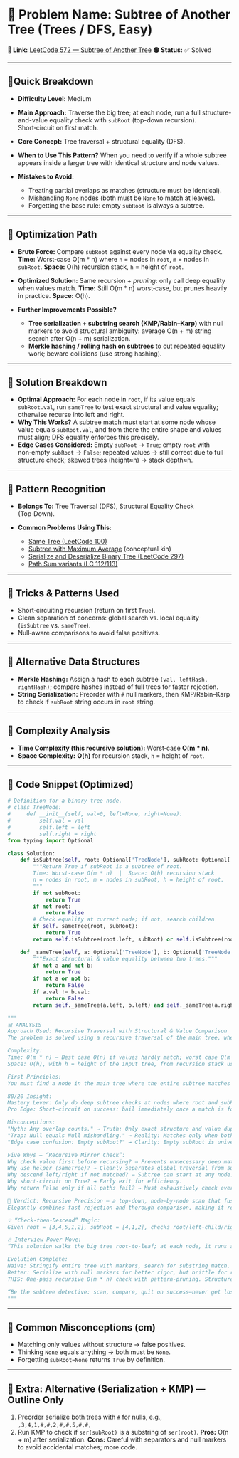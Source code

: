 # 🔹 Problem Name: Subtree of Another Tree (Trees / DFS, Easy)

**🔗 Link:** [LeetCode 572 — Subtree of Another Tree](https://leetcode.com/problems/subtree-of-another-tree/)
**🟢 Status:** ✅ Solved

---

## 🔹Quick Breakdown

* **Difficulty Level:** Medium
* **Main Approach:** Traverse the big tree; at each node, run a full structure-and-value equality check with `subRoot` (top-down recursion). Short‑circuit on first match.
* **Core Concept:** Tree traversal + structural equality (DFS).
* **When to Use This Pattern?** When you need to verify if a whole subtree appears inside a larger tree with identical structure and node values.
* **Mistakes to Avoid:**

  * Treating partial overlaps as matches (structure must be identical).
  * Mishandling `None` nodes (both must be `None` to match at leaves).
  * Forgetting the base rule: empty `subRoot` is always a subtree.

---

## 🔹 Optimization Path

* **Brute Force:** Compare `subRoot` against every node via equality check.
  **Time:** Worst‑case O(m * n) where `n` = nodes in `root`, `m` = nodes in `subRoot`.
  **Space:** O(h) recursion stack, `h` = height of `root`.
* **Optimized Solution:** Same recursion + *pruning*: only call deep equality when values match.
  **Time:** Still O(m * n) worst‑case, but prunes heavily in practice.
  **Space:** O(h).
* **Further Improvements Possible?**

  * **Tree serialization + substring search (KMP/Rabin–Karp)** with null markers to avoid structural ambiguity: average O(n + m) string search after O(n + m) serialization.
  * **Merkle hashing / rolling hash on subtrees** to cut repeated equality work; beware collisions (use strong hashing).

---

## 🔹 Solution Breakdown

* **Optimal Approach:** For each node in `root`, if its value equals `subRoot.val`, run `sameTree` to test exact structural and value equality; otherwise recurse into left and right.
* **Why This Works?** A subtree match must start at some node whose value equals `subRoot.val`, and from there the entire shape and values must align; DFS equality enforces this precisely.
* **Edge Cases Considered:** Empty `subRoot` → `True`; empty `root` with non‑empty `subRoot` → `False`; repeated values → still correct due to full structure check; skewed trees (height≈n) → stack depth≈n.

---

## 🔹 Pattern Recognition

* **Belongs To:** Tree Traversal (DFS), Structural Equality Check (Top‑Down).
* **Common Problems Using This:**

  * [Same Tree (LeetCode 100)](https://leetcode.com/problems/same-tree/)
  * [Subtree with Maximum Average](https://www.lintcode.com/problem/597/) (conceptual kin)
  * [Serialize and Deserialize Binary Tree (LeetCode 297)](https://leetcode.com/problems/serialize-and-deserialize-binary-tree/)
  * [Path Sum variants (LC 112/113)](https://leetcode.com/problems/path-sum/)

---

## 🔹 Tricks & Patterns Used

* Short‑circuiting recursion (return on first `True`).
* Clean separation of concerns: global search vs. local equality (`isSubtree` vs. `sameTree`).
* Null‑aware comparisons to avoid false positives.

---

## 🔹 Alternative Data Structures

* **Merkle Hashing:** Assign a hash to each subtree `(val, leftHash, rightHash)`; compare hashes instead of full trees for faster rejection.
* **String Serialization:** Preorder with `#` null markers, then KMP/Rabin–Karp to check if `subRoot` string occurs in `root` string.

---

## 🔹 Complexity Analysis

* **Time Complexity (this recursive solution):** Worst‑case **O(m * n)**.
* **Space Complexity:** **O(h)** for recursion stack, `h` = height of `root`.

---

## 🔹 Code Snippet (Optimized)

```python
# Definition for a binary tree node.
# class TreeNode:
#     def __init__(self, val=0, left=None, right=None):
#         self.val = val
#         self.left = left
#         self.right = right
from typing import Optional

class Solution:
    def isSubtree(self, root: Optional['TreeNode'], subRoot: Optional['TreeNode']) -> bool:
        """Return True if subRoot is a subtree of root.
        Time: Worst-case O(m * n)  |  Space: O(h) recursion stack
        n = nodes in root, m = nodes in subRoot, h = height of root.
        """
        if not subRoot:
            return True
        if not root:
            return False
        # Check equality at current node; if not, search children
        if self._sameTree(root, subRoot):
            return True
        return self.isSubtree(root.left, subRoot) or self.isSubtree(root.right, subRoot)

    def _sameTree(self, a: Optional['TreeNode'], b: Optional['TreeNode']) -> bool:
        """Exact structural & value equality between two trees."""
        if not a and not b:
            return True
        if not a or not b:
            return False
        if a.val != b.val:
            return False
        return self._sameTree(a.left, b.left) and self._sameTree(a.right, b.right)

"""
📊 ANALYSIS
Approach Used: Recursive Traversal with Structural & Value Comparison
The problem is solved using a recursive traversal of the main tree, where at each node, a helper compares the entire subtree (structure and values) with the candidate subtree using a "sameTree" check. If a match isn’t found at the current node, the algorithm recurses left and right.

Complexity:
Time: O(m * n) — Best case O(n) if values hardly match; worst case O(m * n) if subRoot matches with many root nodes and must be checked repeatedly.
Space: O(h), with h = height of the input tree, from recursion stack usage.

First Principles:
You must find a node in the main tree where the entire subtree matches subRoot exactly, both in structure and value—no partial matches allowed.

80/20 Insight:
Mastery Lever: Only do deep subtree checks at nodes where root and subRoot values match. Prune search aggressively.
Pro Edge: Short-circuit on success: bail immediately once a match is found.

Misconceptions:
"Myth: Any overlap counts." → Truth: Only exact structure and value duplication qualifies as a subtree.
"Trap: Null equals Null mishandling." → Reality: Matches only when both nodes are None.
"Edge case confusion: Empty subRoot?" → Clarity: Empty subRoot is universally a subtree, so always return True.

Five Whys – “Recursive Mirror Check”:
Why check value first before recursing? → Prevents unnecessary deep matching when roots already differ.
Why use helper (sameTree)? → Cleanly separates global traversal from subtree identity check.
Why descend left/right if not matched? → Subtree can start at any node.
Why short-circuit on True? → Early exit for efficiency.
Why return False only if all paths fail? → Must exhaustively check every possible subtree position.

🚨 Verdict: Recursive Precision — a top-down, node-by-node scan that fuses global search with local identity checks, as precise as it is relentless.
Elegantly combines fast rejection and thorough comparison, making it robust for all binary tree quirks.

💡 “Check-then-Descend” Magic:
Given root = [3,4,5,1,2], subRoot = [4,1,2], checks root/left-child/right-child... SameTree locks on left (4…), walks both trees, confirms match, returns True.

🔥 Interview Power Move:
“This solution walks the big tree root-to-leaf; at each node, it runs a total structure-and-value check against the candidate subtree, short-circuiting for max speed. Elegant recursion handles all null edge cases and rejects partial matches perfectly.”

Evolution Complete:
Naive: Stringify entire tree with markers, search for substring match. O(m+n), fails for structural divergence.
Better: Serialize with null markers for better rigor, but brittle for repeated values.
THIS: One-pass recursive O(m * n) check with pattern-pruning. Structure and value—no false positives. ✅

“Be the subtree detective: scan, compare, quit on success—never get lost chasing false alarms.” 🎯
"""
```

---

## 🔹 Common Misconceptions (cm)

* Matching only values without structure → false positives.
* Thinking `None` equals anything → both must be `None`.
* Forgetting `subRoot=None` returns `True` by definition.

---

## 🔹 Extra: Alternative (Serialization + KMP) — Outline Only

1. Preorder serialize both trees with `#` for nulls, e.g., `,3,4,1,#,#,2,#,#,5,#,#,`
2. Run KMP to check if `ser(subRoot)` is a substring of `ser(root)`.
   **Pros:** O(n + m) after serialization.
   **Cons:** Careful with separators and null markers to avoid accidental matches; more code.
